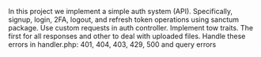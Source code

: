 In this project we implement a simple auth system (API). 
Specifically, signup, login, 2FA, logout, and refresh token operations using sanctum package.
Use custom requests in auth controller.
Implement tow traits. The first for all responses and other to deal with uploaded files.
Handle these errors in handler.php: 401, 404, 403, 429, 500 and query errors
